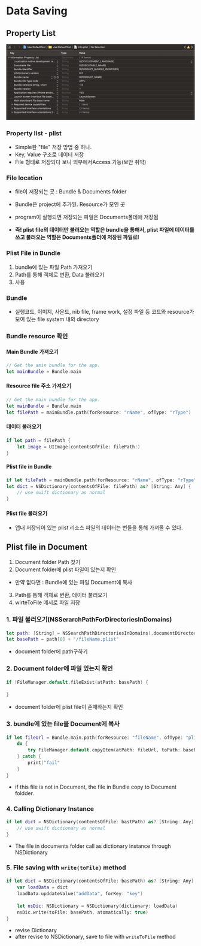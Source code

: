 # Data Saving

## Property List

![](/Img/plistScreenShot.png)

### Property list - plist


* Simple한 "file" 저장 방법 중 하나.
* Key, Value 구조로 데이터 저장
* File 형태로 저장되다 보니 외부에서Access 가능(보안 취약)

### File location

* file이 저장되는 곳 : Bundle & Documents folder
* Bundle은  project에 추가된. Resource가 모인 곳
* program이 실행되면 저장되는 파일은 Documents폴데에 저장됨

* __즉! plist file의 데이터만 불러오는 역할은 bundle을 통해서, plist 파일에 데이터를 쓰고 불러오는 역할은 Documents폴더에 저장된 파일로!__


### Plist File in Bundle

1. bundle에 있는 파일 Path 가져오기
2. Path를 통해 객체로 변환, Data 불러오기
3. 사용

### Bundle

* 실행코드, 이미지, 사운드, nib file, frame work, 설정 파일 등 코드와 resource가 모여 있는 file system 내의 directory

### Bundle resource 확인

#### Main Bundle 가져오기

```swift
// Get the amin bundle for the app.
let mainBundle = Bundle.main
```

#### Resource file 주소 가져오기

```swift
// Get the main bundle for the app.
let mainBundle = Bundle.main
let filePath = mainBundle.path(forResource: "rName", ofType: "rType")
```

#### 데이터 불러오기

```swift
if let path = filePath {
	let image = UIImage(contentsOfFile: filePath!)
}
```

#### Plist file in Bundle

```swift
if let filePath = mainBundle.path(forResource: "rName", ofType: "rType"),
let dict = NSDictionary(contentsOfFile: filePath) as? [String: Any] {
	// use swift dictionary as normal
}
```

#### Plist file 불러오기
* 앱내 저장되어 있는 plist 리소스 파일의 데이터는 번들을 통해 가져올 수 있다.


## Plist file in Document

1. Document folder Path 찾기
2. Document folder에 plist 파일이 있는지 확인
 * 만약 없다면 : Bundle에 있는 파일 Document에 복사
3. Path를 통해 객체로 변환, 데이터 불러오기
4. wirteToFile 메서로 파일 저장


### 1. 파일 불러오기(NSSerarchPathForDirectoriesInDomains)

```swift
let path: [String] = NSSearchPathDirectoriesInDomains(.documentDirectory, .userDomainMask, true)
let basePath = path[0] + "/fileName.plist"
```

- document folder에 path구하기

### 2. Document folder에 파일 있는지 확인

```swift
if !FileManager.default.fileExist(atPath: basePath) {

}
```

- document folder에 plist file이 존재하는지 확인

### 3. bundle에 있는 file을 Document에 복사

```swift
if let fileUrl = Bundle.main.path(forResource: "fileName", ofType: "plist") {
	do {
		try FileManager.default.copyItem(atPath: fileUrl, toPath: basePath)
	} catch {
		print("fail"
	}
}
```

- if this file is not in Document, the file in Bundle copy to Document foldder.

### 4. Calling Dictionary Instance

```swift
if let dict = NSDictionary(contentsOfFile: bastPath) as? [String: Any] {
	// use swift dictionary as normal
}
```

- The file in documents folder call  as dictionary instance through NSDictionary

### 5. File saving with `write(toFile)` method

```swift
if let dict = NSDictionary(contentsOfFile: basePath) as? [String: Any] {
	var loadData = dict
	loadData.upddateValue("addData", forKey: "key")
	
	let nsDic: NSDictionary = NSDictionary(dictionary: loadData)
	nsDic.write(toFile: basePath, atomatically: true)
}
```

- revise Dictionary
- after revise to NSDictionary, save to file with `writeToFile` method

